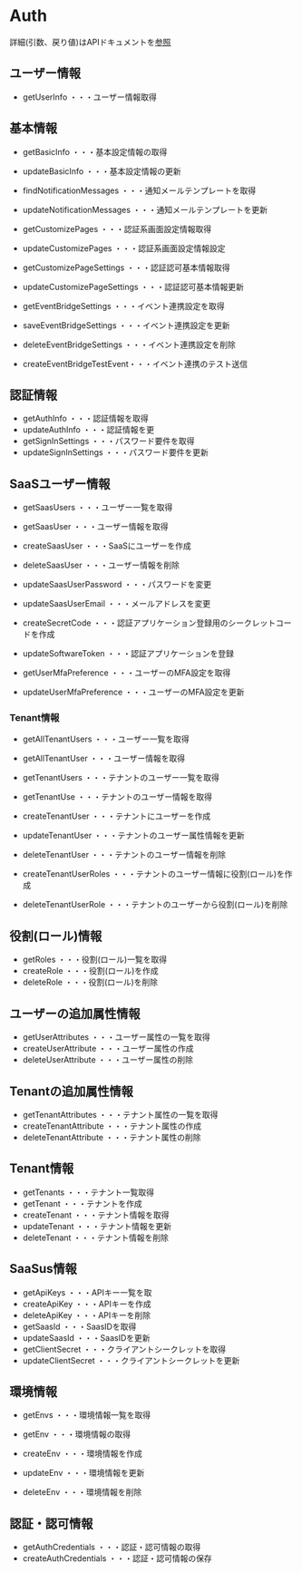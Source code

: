 # Auth
  詳細(引数、戻り値)はAPIドキュメントを[参照](https://docs.saasus.io/reference/getuserinfo)

## ユーザー情報
- getUserInfo ・・・ユーザー情報取得

## 基本情報
- getBasicInfo  ・・・基本設定情報の取得
- updateBasicInfo ・・・基本設定情報の更新

- findNotificationMessages  ・・・通知メールテンプレートを取得
- updateNotificationMessages  ・・・通知メールテンプレートを更新

- getCustomizePages ・・・認証系画面設定情報取得
- updateCustomizePages  ・・・認証系画面設定情報設定

- getCustomizePageSettings  ・・・認証認可基本情報取得
- updateCustomizePageSettings ・・・認証認可基本情報更新

- getEventBridgeSettings  ・・・イベント連携設定を取得
- saveEventBridgeSettings ・・・イベント連携設定を更新
- deleteEventBridgeSettings ・・・イベント連携設定を削除
- createEventBridgeTestEvent・・・イベント連携のテスト送信

## 認証情報
- getAuthInfo ・・・認証情報を取得
- updateAuthInfo  ・・・認証情報を更
- getSignInSettings ・・・パスワード要件を取得
- updateSignInSettings  ・・・パスワード要件を更新

## SaaSユーザー情報
- getSaasUsers  ・・・ユーザー一覧を取得

- getSaasUser ・・・ユーザー情報を取得
- createSaasUser  ・・・SaaSにユーザーを作成
- deleteSaasUser  ・・・ユーザー情報を削除

- updateSaasUserPassword  ・・・パスワードを変更

- updateSaasUserEmail ・・・メールアドレスを変更

- createSecretCode  ・・・認証アプリケーション登録用のシークレットコードを作成
- updateSoftwareToken ・・・認証アプリケーションを登録

- getUserMfaPreference  ・・・ユーザーのMFA設定を取得
- updateUserMfaPreference ・・・ユーザーのMFA設定を更新


### Tenant情報
- getAllTenantUsers ・・・ユーザー一覧を取得
- getAllTenantUser  ・・・ユーザー情報を取得

- getTenantUsers  ・・・テナントのユーザー一覧を取得

- getTenantUse  ・・・テナントのユーザー情報を取得
- createTenantUser  ・・・テナントにユーザーを作成

- updateTenantUser  ・・・テナントのユーザー属性情報を更新
- deleteTenantUser  ・・・テナントのユーザー情報を削除

- createTenantUserRoles ・・・テナントのユーザー情報に役割(ロール)を作成
- deleteTenantUserRole  ・・・テナントのユーザーから役割(ロール)を削除

## 役割(ロール)情報
- getRoles  ・・・役割(ロール)一覧を取得
- createRole  ・・・役割(ロール)を作成
- deleteRole  ・・・役割(ロール)を削除

## ユーザーの追加属性情報
- getUserAttributes ・・・ユーザー属性の一覧を取得
- createUserAttribute ・・・ユーザー属性の作成
- deleteUserAttribute ・・・ユーザー属性の削除

## Tenantの追加属性情報
- getTenantAttributes ・・・テナント属性の一覧を取得
- createTenantAttribute ・・・テナント属性の作成
- deleteTenantAttribute ・・・テナント属性の削除

## Tenant情報
- getTenants  ・・・テナント一覧取得
- getTenant ・・・テナントを作成
- createTenant  ・・・テナント情報を取得
- updateTenant  ・・・テナント情報を更新
- deleteTenant  ・・・テナント情報を削除

## SaaSus情報
- getApiKeys  ・・・APIキー一覧を取
- createApiKey  ・・・APIキーを作成
- deleteApiKey  ・・・APIキーを削除
- getSaasId ・・・SaasIDを取得
- updateSaasId  ・・・SaasIDを更新
- getClientSecret ・・・クライアントシークレットを取得
- updateClientSecret  ・・・クライアントシークレットを更新

## 環境情報
- getEnvs ・・・環境情報一覧を取得

- getEnv ・・・環境情報の取得
- createEnv ・・・環境情報を作成
- updateEnv ・・・環境情報を更新
- deleteEnv ・・・環境情報を削除

## 認証・認可情報
- getAuthCredentials  ・・・認証・認可情報の取得
- createAuthCredentials ・・・認証・認可情報の保存

